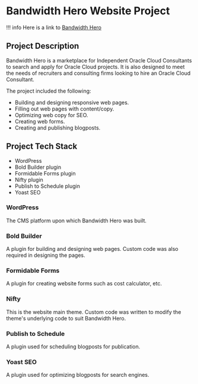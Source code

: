 # Bandwidth Hero Website Project

!!! info
    Here is a link to [Bandwidth Hero](https://www.bandwidthhero.ai/)

## Project Description

Bandwidth Hero is a marketplace for Independent Oracle Cloud Consultants to search and apply for Oracle Cloud projects. It is also designed to meet the needs of recruiters and consulting firms looking to hire an Oracle Cloud Consultant.

The project included the following:

- Building and designing responsive web pages.
- Filling out web pages with content/copy.
- Optimizing web copy for SEO.
- Creating web forms.
- Creating and publishing blogposts.

## Project Tech Stack

- WordPress
- Bold Builder plugin
- Formidable Forms plugin
- Nifty plugin
- Publish to Schedule plugin
- Yoast SEO

### WordPress

The CMS platform upon which Bandwidth Hero was built.

### Bold Builder

A plugin for building and designing web pages. Custom code was also required in designing the pages.

### Formidable Forms

A plugin for creating website forms such as cost calculator, etc.

### Nifty 

This is the website main theme. Custom code was written to modify the theme's underlying code to suit Bandwidth Hero.

### Publish to Schedule

A plugin used for scheduling blogposts for publication.

### Yoast SEO

A plugin used for optimizing blogposts for search engines.